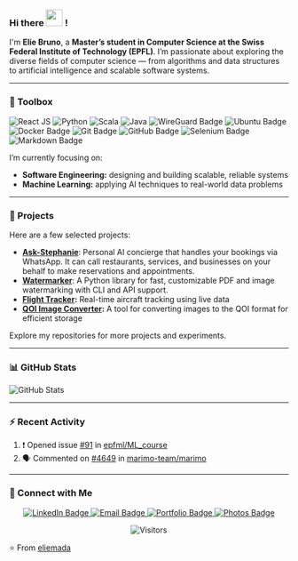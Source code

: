 ### Hi there <img src="https://raw.githubusercontent.com/MartinHeinz/MartinHeinz/master/wave.gif" width = "30px"> !

I'm **Elie Bruno**, a **Master’s student in Computer Science at the Swiss Federal Institute of Technology (EPFL)**.
I’m passionate about exploring the diverse fields of computer science — from algorithms and data structures to artificial intelligence and scalable software systems.

---

### 🧰 Toolbox

<img src="https://img.shields.io/badge/React-20232A?style=for-the-badge&logo=react&logoColor=61DAFB" alt="React JS"> <img src="https://img.shields.io/badge/Python-3776AB?style=for-the-badge&logo=python&logoColor=white" alt="Python"> <img src="https://img.shields.io/badge/Scala-DC322F?style=for-the-badge&logo=scala&logoColor=white" alt="Scala"> <img src="https://img.shields.io/badge/-Java-informational?style=for-the-badge&logo=openjdk&logoColor=black&color=FFFFFF" alt="Java">  <img src="https://img.shields.io/badge/WireGuard-88171A?logo=wireguard&logoColor=fff&style=for-the-badge" alt="WireGuard Badge"> <img src="https://img.shields.io/badge/Ubuntu-E95420?logo=ubuntu&logoColor=fff&style=for-the-badge" alt="Ubuntu Badge"> <img src="https://img.shields.io/badge/Docker-2496ED?logo=docker&logoColor=fff&style=for-the-badge" alt="Docker Badge">  <img src="https://img.shields.io/badge/Git-F05032?logo=git&logoColor=fff&style=for-the-badge" alt="Git Badge"> <img src="https://img.shields.io/badge/GitHub-181717?logo=github&logoColor=fff&style=for-the-badge" alt="GitHub Badge">  <img src="https://img.shields.io/badge/Selenium-43B02A?logo=selenium&logoColor=fff&style=for-the-badge" alt="Selenium Badge">  <img src="https://img.shields.io/badge/Markdown-000?logo=markdown&logoColor=fff&style=for-the-badge" alt="Markdown Badge">

I’m currently focusing on:

* **Software Engineering:** designing and building scalable, reliable systems
* **Machine Learning:** applying AI techniques to real-world data problems

---

### 🚀 Projects

Here are a few selected projects:
* **[Ask-Stephanie](https://www.ask-stephanie.xyz/)**: Personal AI concierge that handles your bookings via WhatsApp. It can call restaurants, services, and businesses on your behalf to make reservations and appointments.
* **[Watermarker](https://github.com/franklintra/Watermarker)**: A Python library for fast, customizable PDF and image watermarking with CLI and API support.
* **[Flight Tracker](https://github.com/eliemada/Flight-Tracker):** Real-time aircraft tracking using live data
* **[QOI Image Converter](https://github.com/eliemada/QOI-Image-Converter):** A tool for converting images to the QOI format for efficient storage

Explore my repositories for more projects and experiments.

---

### 📊 GitHub Stats

<p><img src="https://github-readme-stats.vercel.app/api?username=eliemada&show_icons=true" alt="GitHub Stats"></p>

---

### ⚡ Recent Activity

<!--START_SECTION:activity-->

1. ❗ Opened issue [#91](https://github.com/epfml/ML_course/issues/91) in [epfml/ML_course](https://github.com/epfml/ML_course)
2. 🗣 Commented on [#4649](https://github.com/marimo-team/marimo/issues/4649#issuecomment-3270216885) in [marimo-team/marimo](https://github.com/marimo-team/marimo)

<!--END_SECTION:activity-->

---

### 🤝 Connect with Me

<div align="center">
  <a href="https://www.linkedin.com/in/elie-bruno" target="_blank">
    <img src="https://img.shields.io/badge/LinkedIn-%230077B5.svg?style=for-the-badge&logo=linkedin&logoColor=white" alt="LinkedIn Badge">
  </a>
  <a href="mailto:contact@eliebruno.com">
    <img src="https://img.shields.io/badge/Email-D14836?style=for-the-badge&logo=gmail&logoColor=white" alt="Email Badge">
  </a>
  <a href="https://eliebruno.com" target="_blank">
    <img src="https://img.shields.io/badge/Portfolio-%23000000?style=for-the-badge&logo=firefox&logoColor=white&labelColor=orange" alt="Portfolio Badge">
  </a>
  <a href="https://photos.eliebruno.com" target="_blank">
    <img src="https://img.shields.io/badge/Photos-%23000000?style=for-the-badge&logo=unsplash&logoColor=white" alt="Photos Badge">
  </a>
</div>


<p align="center">
  <img src="https://visitor-badge.laobi.icu/badge?page_id=eliemada.eliemada" alt="Visitors">
</p>

⭐️ From [eliemada](https://github.com/eliemada)
